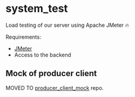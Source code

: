 # system_test
Load testing of our server using Apache JMeter 🔥

Requirements:
  - [JMeter](http://jmeter.apache.org/)
  - Access to the backend

## Mock of producer client
MOVED TO [producer_client_mock](https://github.com/sw7jkmmtt/producer_client_mock) repo.
